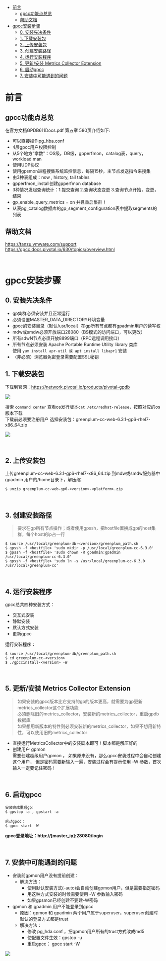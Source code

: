 - [前言](#前言)
  - [gpcc功能点总览](#gpcc功能点总览)
  - [帮助文档](#帮助文档)
- [gpcc安装步骤](#gpcc安装步骤)
  - [0. 安装先决条件](#0-安装先决条件)
  - [1. 下载安装包](#1-下载安装包)
  - [2. 上传安装包](#2-上传安装包)
  - [3. 创建安装路径](#3-创建安装路径)
  - [4. 运行安装程序](#4-运行安装程序)
  - [5. 更新/安装 Metrics Collector Extension](#5-更新安装-metrics-collector-extension)
  - [6. 启动gpcc](#6-启动gpcc)
  - [7. 安装中可能遇到的问题](#7-安装中可能遇到的问题)

# 前言
## gpcc功能点总览
在官方文档GPDB611Docs.pdf 第五章 580页介绍如下:
- 可以直接操作pg_hba.conf
- 4层gpcc用户权限控制
- 从5个地方“拿数”：OS级，DB级，gpperfmon，catalog表，query，workload man
- 使用UDP协议 
- 使用gpsmon进程搜集系统监控信息，每隔15秒，主节点发送指令来搜集
- 由3种表组成：now , history, tail tables
- gpperfmon_install创建gpperfmon database
- 3种情况发起查询统计：1.提交查询 2.查询状态变更 3.查询节点开始，变更，结束
- gp_enable_query_metrics = on 并且重启集群！
- 从表pg_catalog数据库的gp_segment_configuration表中提取segments的列表

## 帮助文档
https://tanzu.vmware.com/support   
https://gpcc.docs.pivotal.io/630/topics/overview.html   

</br>

# gpcc安装步骤
## 0. 安装先决条件
- gp集群必须安装并且正常运行
- 必须设置MASTER_DATA_DIRECTORY环境变量
- gpcc的安装目录（默认/usr/local）在gp所有节点都有gpadmin用户的读写权
- mdw或smdw必须开放端口28080（BS模式的访问端口，可以更改）
- 所有sdwN节点必须开放8899端口（RPC远程调用接口）
- 所有节点必须安装 Apache Portable Runtime Utility library 类库   
  使用 ``` yum install apr-util 或 apt install libapr1 ``` 安装
- （非必须）浏览器免密登录需要配置SSL秘钥

## 1. 下载安装包
下载到官网：https://network.pivotal.io/products/pivotal-gpdb   

![](png/gpcc1.png)

搜索 `command center`
查看os发行版本`cat /etc/redhat-release`，按照对应的os版本下载     
下载前必须要注册用户
选择安装包：greenplum-cc-web-6.3.1-gp6-rhel7-x86_64.zip   

![](png/gpcc2.png)

</br>

## 2. 上传安装包
上传greenplum-cc-web-6.3.1-gp6-rhel7-x86_64.zip 到mdw或smdw服务器中 gpadmin 用户的/home目录下，解压缩
```shell
$ unzip greenplum-cc-web-gp6-<version>-<platform>.zip
```
</br>

## 3. 创建安装路径
> 要求在gp所有节点操作；或者使用gpssh，把hostfile置换成gp的host集群，每个host的ip占一行
```shell
$ source /usr/local/greenplum-db-<version>/greenplum_path.sh
$ gpssh -f <hostfile> 'sudo mkdir -p /usr/local/greenplum-cc-6.3.0'
$ gpssh -f <hostfile> 'sudo chown -R gpadmin:gpadmin /usr/local/greenplum-cc-6.3.0'
$ gpssh -f <hostfile> 'sudo ln -s /usr/local/greenplum-cc-6.3.0 /usr/local/greenplum-cc'
```

</br>

## 4. 运行安装程序
gpcc总共四种安装方式：
- 交互式安装
- 静默安装
- 默认方式安装
- 更新gpcc

运行安装程序：
```shell
$ source /usr/local/greenplum-db/greenplum_path.sh
$ cd greenplum-cc-<version>
$ ./gpccinstall-<version> -W
```

</br>

## 5. 更新/安装 Metrics Collector Extension
> 如果安装的gpcc版本比它支持的gp的版本更高，就需要为gp更新metrics_collector这个扩展功能   
> 必须删除旧的metrics_collector，安装新的metrics_collector，重启gpdb数据库   
> 如果想用新版本的特性则必须安装新的metrics_collector，如果不想用新特性，可以使用旧的metrics_collector   

- 直接运行MetricsCollector中的安装脚本即可！脚本都是解压好的
- 创建用户 gpmon   
需要创建超级用户gpmon ， 如果原来没有，那么gpcc安装过程中会自动创建这个用户，
但是密码需要新输入一遍，安装过程会有提示使用 -W 参数，首次输入一定要记住密码！

</br>

## 6. 启动gpcc
```shell
安装完成重启gp:
$ gpstop -a , gpstart -a

启动gpcc： 
$ gpcc start -W
```

**gpcc登录地址：http://[master_ip]:28080/login**

</br>

## 7. 安装中可能遇到的问题
- 安装前gpmon用户没有提前创建：
  - 解决方法：
    - 使用默认安装方式(-auto)会自动创建gpmon用户，但是需要指定密码
    - 用这种方式安装的时候需要使用 -W 参数输入密码
    - 如果gpsmon已经创建不要建-W密码
- gpmon 和 gpadmin 用户不能登录到gpcc
  - 原因：gpmon 和 gpadmin 两个用户属于superuser，superuser创建时默认的登录方式都是trust
  - 解决方法：
    - 修改 pg_hda.conf ，把gpmon用户所有的trust方式改成md5
    - 使配置文件生效：gpstop -u 
    - 重启gpcc： gpcc start -W

![](png/gpcc3.png)


